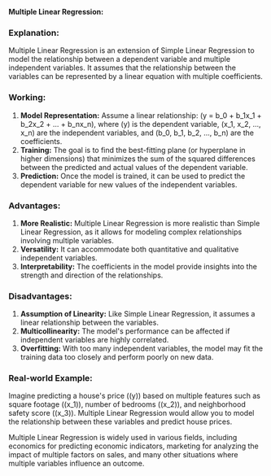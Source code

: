 **Multiple Linear Regression:**

### Explanation:
Multiple Linear Regression is an extension of Simple Linear Regression to model the relationship between a dependent variable and multiple independent variables. It assumes that the relationship between the variables can be represented by a linear equation with multiple coefficients.

### Working:
1. **Model Representation:** Assume a linear relationship: \(y = b_0 + b_1x_1 + b_2x_2 + ... + b_nx_n\), where \(y\) is the dependent variable, \(x_1, x_2, ..., x_n\) are the independent variables, and \(b_0, b_1, b_2, ..., b_n\) are the coefficients.
2. **Training:** The goal is to find the best-fitting plane (or hyperplane in higher dimensions) that minimizes the sum of the squared differences between the predicted and actual values of the dependent variable.
3. **Prediction:** Once the model is trained, it can be used to predict the dependent variable for new values of the independent variables.

### Advantages:
1. **More Realistic:** Multiple Linear Regression is more realistic than Simple Linear Regression, as it allows for modeling complex relationships involving multiple variables.
2. **Versatility:** It can accommodate both quantitative and qualitative independent variables.
3. **Interpretability:** The coefficients in the model provide insights into the strength and direction of the relationships.

### Disadvantages:
1. **Assumption of Linearity:** Like Simple Linear Regression, it assumes a linear relationship between the variables.
2. **Multicollinearity:** The model's performance can be affected if independent variables are highly correlated.
3. **Overfitting:** With too many independent variables, the model may fit the training data too closely and perform poorly on new data.

### Real-world Example:
Imagine predicting a house's price (\(y\)) based on multiple features such as square footage (\(x_1\)), number of bedrooms (\(x_2\)), and neighborhood safety score (\(x_3\)). Multiple Linear Regression would allow you to model the relationship between these variables and predict house prices.

Multiple Linear Regression is widely used in various fields, including economics for predicting economic indicators, marketing for analyzing the impact of multiple factors on sales, and many other situations where multiple variables influence an outcome.